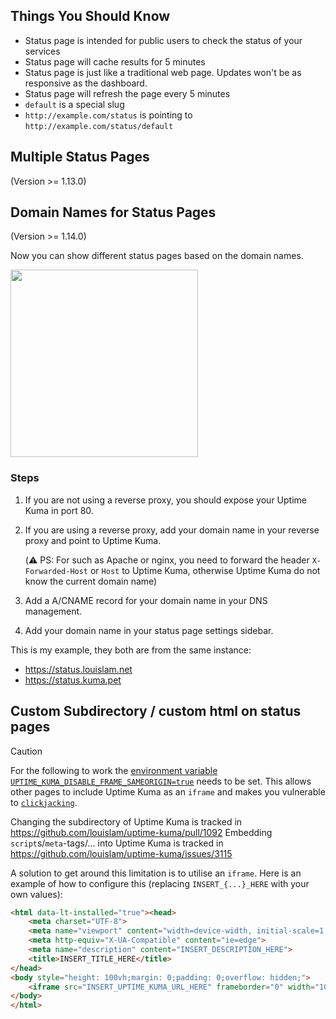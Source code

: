 
## Things You Should Know

- Status page is intended for public users to check the status of your services
- Status page will cache results for 5 minutes
- Status page is just like a traditional web page. Updates won't be as responsive as the dashboard.
- Status page will refresh the page every 5 minutes
- `default` is a special slug
- `http://example.com/status` is pointing to `http://example.com/status/default`

## Multiple Status Pages
(Version >= 1.13.0)

## Domain Names for Status Pages
(Version >= 1.14.0)

Now you can show different status pages based on the domain names.

<img src="https://user-images.githubusercontent.com/1336778/163301604-1d5f8817-ae64-4e79-b6fc-0a517cc8ab81.png" width="300" />

### Steps

1. If you are not using a reverse proxy, you should expose your Uptime Kuma in port 80.
2. If you are using a reverse proxy, add your domain name in your reverse proxy and point to Uptime Kuma.

    (⚠️ PS: For such as Apache or nginx, you need to forward the header `X-Forwarded-Host` or `Host` to Uptime Kuma, otherwise Uptime Kuma do not know the current domain name)

3. Add a A/CNAME record for your domain name in your DNS management.
4. Add your domain name in your status page settings sidebar.

This is my example, they both are from the same instance:
- https://status.louislam.net
- https://status.kuma.pet

## Custom Subdirectory / custom html on status pages

> [!CAUTION]
> For the following to work the [environment variable `UPTIME_KUMA_DISABLE_FRAME_SAMEORIGIN=true`](https://github.com/louislam/uptime-kuma/wiki/Environment-Variables) needs to be set.
> This allows other pages to include Uptime Kuma as an `iframe` and makes you vulnerable to [`clickjacking`](https://en.wikipedia.org/wiki/Clickjacking). 

Changing the subdirectory of Uptime Kuma is tracked in https://github.com/louislam/uptime-kuma/pull/1092
Embedding `script`s/`meta`-tags/... into Uptime Kuma is tracked in https://github.com/louislam/uptime-kuma/issues/3115

A solution to get around this limitation is to utilise an `iframe`.
Here is an example of how to configure this (replacing `INSERT_{...}_HERE` with your own values):

```html
<html data-lt-installed="true"><head>
    <meta charset="UTF-8">
    <meta name="viewport" content="width=device-width, initial-scale=1.0">
    <meta http-equiv="X-UA-Compatible" content="ie=edge">
  	<meta name="description" content="INSERT_DESCRIPTION_HERE">
    <title>INSERT_TITLE_HERE</title>
</head>
<body style="height: 100vh;margin: 0;padding: 0;overflow: hidden;">
    <iframe src="INSERT_UPTIME_KUMA_URL_HERE" frameborder="0" width="100%" height="100%" allowtransparency="yes" style="overflow:hidden;margin: 0; border: none;"></iframe>
</body>
</html>
```

